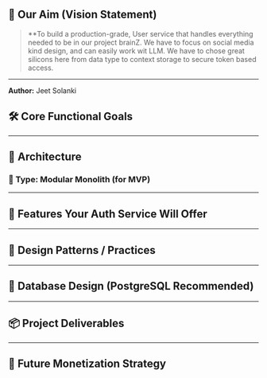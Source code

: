 ## 🎯 **Our Aim (Vision Statement)**

> **To build a production-grade, User service that handles everything needed to be in our project brainZ. We have to focus on social media kind design, and can easily work wit LLM. We have to chose great silicons here from data type to context storage to secure token based access.

---
**Author:** Jeet Solanki

## 🛠️ **Core Functional Goals**

---
## 🧱 **Architecture**

### 🔧 Type: **Modular Monolith** (for MVP)

---

## 🧠 **Features Your Auth Service Will Offer**


---

## 🧭 Design Patterns / Practices

---

## 🧩 Database Design (PostgreSQL Recommended)

---

## 📦 Project Deliverables

---

## 🛒 Future Monetization Strategy